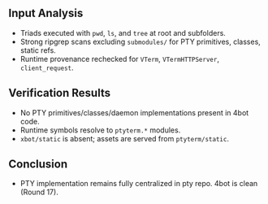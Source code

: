 ## Input Analysis
- Triads executed with `pwd`, `ls`, and `tree` at root and subfolders.
- Strong ripgrep scans excluding `submodules/` for PTY primitives, classes, static refs.
- Runtime provenance rechecked for `VTerm`, `VTermHTTPServer`, `client_request`.

## Verification Results
- No PTY primitives/classes/daemon implementations present in 4bot code.
- Runtime symbols resolve to `ptyterm.*` modules.
- `xbot/static` is absent; assets are served from `ptyterm/static`.

## Conclusion
- PTY implementation remains fully centralized in pty repo. 4bot is clean (Round 17).
